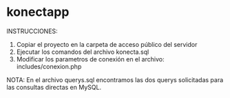 # konectapp
INSTRUCCIONES:

1. Copiar el proyecto en la carpeta de acceso público del servidor
2. Ejecutar los comandos del archivo konecta.sql
3. Modificar los parametros de conexión en el archivo:
    includes/conexion.php 
    
    
NOTA: En el archivo querys.sql encontramos las dos querys solicitadas para las consultas directas en MySQL.
